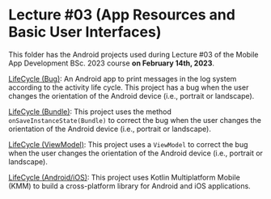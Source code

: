# Lecture #03  (App Resources and Basic User Interfaces)

This folder has the Android projects used during Lecture #03 of the Mobile App Development BSc. 2023 course **on February 14th, 2023**.

[LifeCycle (Bug)](03-1_LifeCycle-bug): An Android app to print messages in the log system according to the activity life cycle. This project has a bug when the user changes the orientation of the Android device (i.e., portrait or landscape).

[LifeCycle (Bundle)](03-2_LifeCycle-bundle): This project uses the method `onSaveInstanceState(Bundle)` to correct the bug when the user changes the orientation of the Android device (i.e., portrait or landscape).

[LifeCycle (ViewModel)](03-3_LifeCycle-vm): This project uses a `ViewModel` to correct the bug when the user changes the orientation of the Android device (i.e., portrait or landscape).

[LifeCycle (Android/iOS)](03-4_LifeCycle-kmm): This project uses Kotlin Multiplatform Mobile (KMM) to build a cross-platform library for Android and iOS applications.
